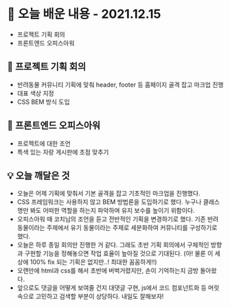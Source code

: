# 📖 오늘 배운 내용 - 2021.12.15

- 프로젝트 기획 회의
- 프론트엔드 오피스아워

## 📝 프로젝트 기획 회의

- 반려동물 커뮤니티 기획에 맞춰 header, footer 등 홈페이지 골격 잡고 마크업 진행
- 대표 색상 지정
- CSS BEM 방식 도입

## 📝 프론트엔드 오피스아워

- 프로젝트에 대한 조언
- 특색 있는 자랑 게시판에 초점 맞추기

## 💡 오늘 깨달은 것

- 오늘은 어제 기획에 맞춰서 기본 골격을 잡고 기초적인 마크업을 진행했다.
- CSS 프레임워크는 사용하지 않고 BEM 방법론을 도입하기로 했다. 누구나 클래스명만 봐도 어떠한 역할을 하는지 파악하며 유지 보수를 높이기 위함이다.
- 오피스아워 때 코치님의 조언을 듣고 전반적인 기획을 변경하기로 했다. 기존 반려동물이라는 주제에서 유기 동물이라는 주제로 세분화하여 커뮤니티를 구성하기로 했다.
- 오늘은 하루 종일 회의만 진행한 거 같다. 그래도 초반 기획 회의에서 구체적인 방향과 구현할 기능을 정해놓으면 작업 효율이 높아질 것으로 기대된다. (아! 물론 이 세상에 100% fix 되는 기획은 없지만..! 최대한 꼼꼼하게!!)
- 오랜만에 html과 css를 해서 초반에 버벅거렸지만, 손이 기억하는지 금방 돌아왔다.
- 앞으로도 댓글을 어떻게 보여줄 건지 대댓글 구현, js에서 코드 컴포넌트화 등 머릿속으로 고민하고 검색할 부분이 상당하다. 내일도 잘해보자!
